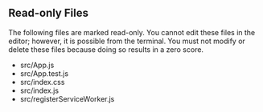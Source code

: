 ## Read-only Files
The following files are marked read-only. You cannot edit these files
in the editor; however, it is possible from the terminal. You must not
modify or delete these files because doing so results in a zero score.

* src/App.js
* src/App.test.js
* src/index.css
* src/index.js
* src/registerServiceWorker.js